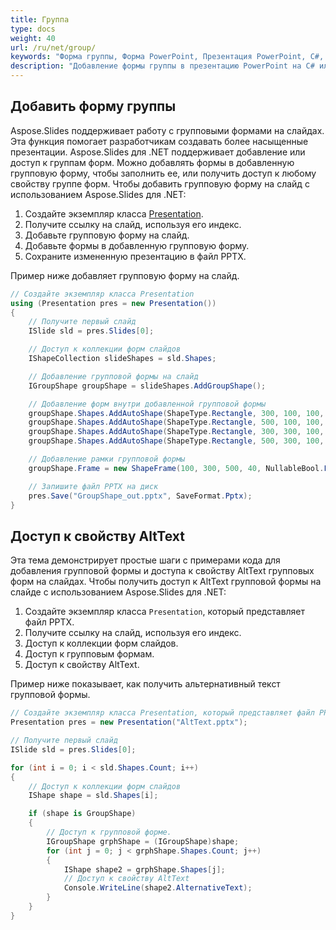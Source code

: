 ```yaml
---
title: Группа
type: docs
weight: 40
url: /ru/net/group/
keywords: "Форма группы, Форма PowerPoint, Презентация PowerPoint, C#, Csharp, Aspose.Slides для .NET"
description: "Добавление формы группы в презентацию PowerPoint на C# или .NET"
---
```


## **Добавить форму группы**
Aspose.Slides поддерживает работу с групповыми формами на слайдах. Эта функция помогает разработчикам создавать более насыщенные презентации. Aspose.Slides для .NET поддерживает добавление или доступ к группам форм. Можно добавлять формы в добавленную групповую форму, чтобы заполнить ее, или получить доступ к любому свойству группе форм. Чтобы добавить групповую форму на слайд с использованием Aspose.Slides для .NET:

1. Создайте экземпляр класса [Presentation](https://reference.aspose.com/slides/net/aspose.slides/presentation).
1. Получите ссылку на слайд, используя его индекс.
1. Добавьте групповую форму на слайд.
1. Добавьте формы в добавленную групповую форму.
1. Сохраните измененную презентацию в файл PPTX.

Пример ниже добавляет групповую форму на слайд.

```c#
// Создайте экземпляр класса Presentation 
using (Presentation pres = new Presentation())
{
    // Получите первый слайд 
    ISlide sld = pres.Slides[0];

    // Доступ к коллекции форм слайдов 
    IShapeCollection slideShapes = sld.Shapes;

    // Добавление групповой формы на слайд 
    IGroupShape groupShape = slideShapes.AddGroupShape();

    // Добавление форм внутри добавленной групповой формы 
    groupShape.Shapes.AddAutoShape(ShapeType.Rectangle, 300, 100, 100, 100);
    groupShape.Shapes.AddAutoShape(ShapeType.Rectangle, 500, 100, 100, 100);
    groupShape.Shapes.AddAutoShape(ShapeType.Rectangle, 300, 300, 100, 100);
    groupShape.Shapes.AddAutoShape(ShapeType.Rectangle, 500, 300, 100, 100);

    // Добавление рамки групповой формы 
    groupShape.Frame = new ShapeFrame(100, 300, 500, 40, NullableBool.False, NullableBool.False, 0);

    // Запишите файл PPTX на диск 
    pres.Save("GroupShape_out.pptx", SaveFormat.Pptx);
}
```



## **Доступ к свойству AltText**
Эта тема демонстрирует простые шаги с примерами кода для добавления групповой формы и доступа к свойству AltText групповых форм на слайдах. Чтобы получить доступ к AltText групповой формы на слайде с использованием Aspose.Slides для .NET:

1. Создайте экземпляр класса `Presentation`, который представляет файл PPTX.
1. Получите ссылку на слайд, используя его индекс.
1. Доступ к коллекции форм слайдов.
1. Доступ к групповым формам.
1. Доступ к свойству AltText.

Пример ниже показывает, как получить альтернативный текст групповой формы.

```c#
// Создайте экземпляр класса Presentation, который представляет файл PPTX
Presentation pres = new Presentation("AltText.pptx");

// Получите первый слайд
ISlide sld = pres.Slides[0];

for (int i = 0; i < sld.Shapes.Count; i++)
{
    // Доступ к коллекции форм слайдов
    IShape shape = sld.Shapes[i];

    if (shape is GroupShape)
    {
        // Доступ к групповой форме.
        IGroupShape grphShape = (IGroupShape)shape;
        for (int j = 0; j < grphShape.Shapes.Count; j++)
        {
            IShape shape2 = grphShape.Shapes[j];
            // Доступ к свойству AltText
            Console.WriteLine(shape2.AlternativeText);
        }
    }
}
```